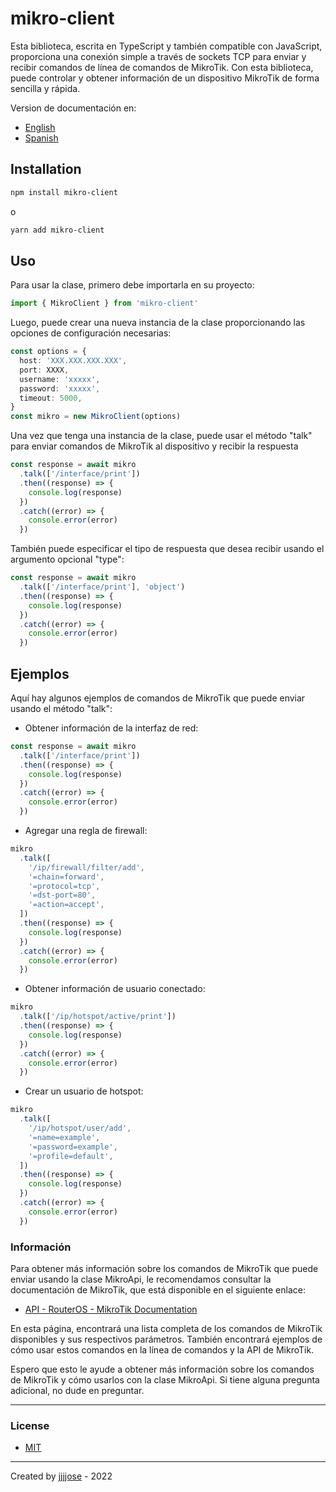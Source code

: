 # mikro-client

Esta biblioteca, escrita en TypeScript y también compatible con JavaScript, proporciona una conexión simple a través de sockets TCP para enviar y recibir comandos de línea de comandos de MikroTik. Con esta biblioteca, puede controlar y obtener información de un dispositivo MikroTik de forma sencilla y rápida.

Version de documentación en:

- <a href="https://github.com/jjjjose/mikro-client/blob/main/README.md" target="_blank">English</a>
- <a href="https://github.com/jjjjose/mikro-client/blob/main/README-es.md" target="_blank">Spanish</a>

## Installation

```bash
npm install mikro-client
```

o

```bash
yarn add mikro-client
```

## Uso

Para usar la clase, primero debe importarla en su proyecto:

```typescript
import { MikroClient } from 'mikro-client'
```

Luego, puede crear una nueva instancia de la clase proporcionando las opciones de configuración necesarias:

```typescript
const options = {
  host: 'XXX.XXX.XXX.XXX',
  port: XXXX,
  username: 'xxxxx',
  password: 'xxxxx',
  timeout: 5000,
}
const mikro = new MikroClient(options)
```

Una vez que tenga una instancia de la clase, puede usar el método "talk" para enviar comandos de MikroTik al dispositivo y recibir la respuesta

```typescript
const response = await mikro
  .talk(['/interface/print'])
  .then((response) => {
    console.log(response)
  })
  .catch((error) => {
    console.error(error)
  })
```

También puede especificar el tipo de respuesta que desea recibir usando el argumento opcional "type":

```typescript
const response = await mikro
  .talk(['/interface/print'], 'object')
  .then((response) => {
    console.log(response)
  })
  .catch((error) => {
    console.error(error)
  })
```

## Ejemplos

Aquí hay algunos ejemplos de comandos de MikroTik que puede enviar usando el método "talk":

- Obtener información de la interfaz de red:

```typescript
const response = await mikro
  .talk(['/interface/print'])
  .then((response) => {
    console.log(response)
  })
  .catch((error) => {
    console.error(error)
  })
```

- Agregar una regla de firewall:

```typescript
mikro
  .talk([
    '/ip/firewall/filter/add',
    '=chain=forward',
    '=protocol=tcp',
    '=dst-port=80',
    '=action=accept',
  ])
  .then((response) => {
    console.log(response)
  })
  .catch((error) => {
    console.error(error)
  })
```

- Obtener información de usuario conectado:

```typescript
mikro
  .talk(['/ip/hotspot/active/print'])
  .then((response) => {
    console.log(response)
  })
  .catch((error) => {
    console.error(error)
  })
```

- Crear un usuario de hotspot:

```typescript
mikro
  .talk([
    '/ip/hotspot/user/add',
    '=name=example',
    '=password=example',
    '=profile=default',
  ])
  .then((response) => {
    console.log(response)
  })
  .catch((error) => {
    console.error(error)
  })
```

### Información

Para obtener más información sobre los comandos de MikroTik que puede enviar usando la clase MikroApi, le recomendamos consultar la documentación de MikroTik, que está disponible en el siguiente enlace:

- <a href="https://help.mikrotik.com/docs/display/ROS/API" target="_blank">API - RouterOS - MikroTik Documentation</a>

En esta página, encontrará una lista completa de los comandos de MikroTik disponibles y sus respectivos parámetros. También encontrará ejemplos de cómo usar estos comandos en la línea de comandos y la API de MikroTik.

Espero que esto le ayude a obtener más información sobre los comandos de MikroTik y cómo usarlos con la clase MikroApi. Si tiene alguna pregunta adicional, no dude en preguntar.

---

### License

- <a href="https://github.com/jjjjose/mikro-client/blob/main/LICENSE" target="_blank">MIT</a>

---

Created by <a href="https://github.com/jjjjose" target="_blank">jjjjose</a> - 2022
